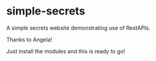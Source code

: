# simple-secrets

A simple secrets website demonstrating use of RestAPIs.

Thanks to Angela! 

Just install the modules and this is ready to go!
